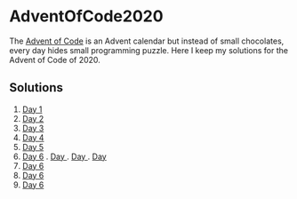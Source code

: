 # AdventOfCode2020

The [Advent of Code](https://adventofcode.com/) is an Advent calendar but instead of small chocolates, every day hides small programming puzzle. 
Here I keep my solutions for the Advent of Code of 2020.

## Solutions
 1. [Day 1](Day1/Day1.java)
 2. [Day 2](Day2/Day2.java)
 3. [Day 3](Day3/Day3.java)
 4. [Day 4](Day4/Day4.java)
 5. [Day 5](Day5/Day5.java)
 6. [Day 6](Day6/Day6.java)
 . [Day ](Day/Day.java)
 . [Day ](Day/Day.java)
 . [Day ](Day/Day.java)
 6. [Day 6](Day6/Day6.java)
 6. [Day 6](Day6/Day6.java)
 6. [Day 6](Day6/Day6.java)
